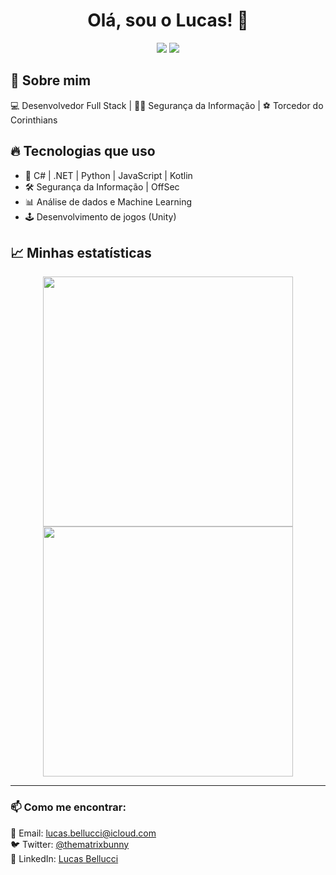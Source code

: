 <h1 align="center">Olá, sou o Lucas! 👋</h1>

<p align="center">
  <img src="https://img.shields.io/github/followers/LucasBellucci?label=Seguidores&style=social" />
  <img src="https://img.shields.io/github/stars/LucasBellucci?label=Stars&style=social" />
</p>

## 🚀 Sobre mim
💻 Desenvolvedor Full Stack | 🏴‍☠️ Segurança da Informação | ⚽ Torcedor do Corinthians

## 🔥 Tecnologias que uso
- 🚀 C# | .NET | Python | JavaScript | Kotlin
- 🛠️ Segurança da Informação | OffSec
- 📊 Análise de dados e Machine Learning
- 🕹️ Desenvolvimento de jogos (Unity)

## 📈 Minhas estatísticas
<p align="center">
  <img width="400" src="https://github-readme-stats.vercel.app/api?username=belluccaz&show_icons=true&theme=dark" />
  <img width="400" src="https://github-readme-stats.vercel.app/api/top-langs/?username=belluccaz&layout=compact&theme=dark" />
</p>

---

### 📫 Como me encontrar:
📩 Email: [lucas.bellucci@icloud.com](lucas.bellucci@icloud.com)  
🐦 Twitter: [@thematrixbunny](https://twitter.com/thematrixbunny)  
📌 LinkedIn: [Lucas Bellucci](www.linkedin.com/in/lucas-bellucci-353b10298)
